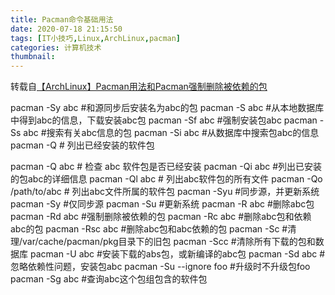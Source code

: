 ```yaml
---
title: Pacman命令基础用法
date: 2020-07-18 21:15:50
tags: [IT小技巧,Linux,ArchLinux,pacman]
categories: 计算机技术
thumbnail:
---
```

转载自[【ArchLinux】Pacman用法和Pacman强制删除被依赖的包](http://blog.chinaunix.net/uid-20728322-id-2454942.html)
<!-- more -->
pacman -Sy abc                  #和源同步后安装名为abc的包
pacman -S   abc                  #从本地数据库中得到abc的信息，下载安装abc包
pacman -Sf abc                  #强制安装包abc
pacman -Ss abc                  #搜索有关abc信息的包
pacman -Si abc                  #从数据库中搜索包abc的信息
pacman -Q                         # 列出已经安装的软件包

pacman -Q abc                  # 检查 abc 软件包是否已经安装
pacman -Qi abc                  #列出已安装的包abc的详细信息
pacman -Ql abc                 # 列出abc软件包的所有文件
pacman -Qo /path/to/abc # 列出abc文件所属的软件包
pacman -Syu                      #同步源，并更新系统
pacman -Sy                        #仅同步源
pacman -Su                        #更新系统
pacman -R   abc                  #删除abc包
pacman -Rd abc               #强制删除被依赖的包
pacman -Rc abc                  #删除abc包和依赖abc的包
pacman -Rsc abc                #删除abc包和abc依赖的包
pacman -Sc                       #清理/var/cache/pacman/pkg目录下的旧包
pacman -Scc                      #清除所有下载的包和数据库
pacman -U   abc                  #安装下载的abs包，或新编译的abc包
pacman -Sd abc                  #忽略依赖性问题，安装包abc
pacman -Su --ignore foo      #升级时不升级包foo
pacman -Sg abc                  #查询abc这个包组包含的软件包